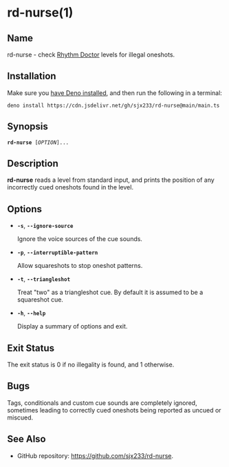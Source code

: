 # rd-nurse(1)

## Name

rd-nurse - check [Rhythm Doctor](https://rhythmdr.com/) levels for illegal
oneshots.

## Installation

Make sure you [have Deno installed](https://deno.land/#installation), and then
run the following in a terminal:

<pre><code>deno install https://cdn.jsdelivr.net/gh/sjx233/rd-nurse@main/main.ts</code></pre>

## Synopsis

<pre><code><b>rd-nurse </b>[<i>OPTION</i>]...</code></pre>

## Description

**rd-nurse** reads a level from standard input, and prints the position of any
incorrectly cued oneshots found in the level.

## Options

- **`-s`**, **`--ignore-source`**

  Ignore the voice sources of the cue sounds.

- **`-p`**, **`--interruptible-pattern`**

  Allow squareshots to stop oneshot patterns.

- **`-t`**, **`--triangleshot`**

  Treat "two" as a triangleshot cue. By default it is assumed to be a squareshot
  cue.

- **`-h`**, **`--help`**

  Display a summary of options and exit.

## Exit Status

The exit status is 0 if no illegality is found, and 1 otherwise.

## Bugs

Tags, conditionals and custom cue sounds are completely ignored, sometimes
leading to correctly cued oneshots being reported as uncued or miscued.

## See Also

- GitHub repository: <https://github.com/sjx233/rd-nurse>.
